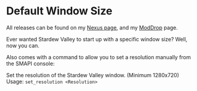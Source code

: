 ﻿# Default Window Size

All releases can be found on my [Nexus page](https://www.nexusmods.com/users/79440738?tab=user+files), and
my [ModDrop](https://www.moddrop.com/stardew-valley/profile/251772/mods) page.

Ever wanted Stardew Valley to start up with a specific window size? Well, now you can.

Also comes with a command to allow you to set a resolution manually from the SMAPI console:

Set the resolution of the Stardew Valley window. (Minimum 1280x720)
Usage: `set_resolution <Resolution>`
